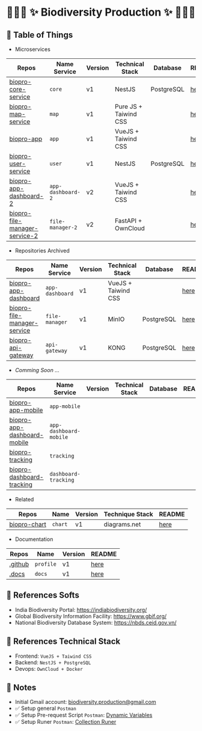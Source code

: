 # <p align="center">:tada::tada::tada: ✨ Biodiversity Production ✨ :tada::tada::tada:</p>

## :newspaper: Table of Things

+ Microservices

Repos | Name Service | Version | Technical Stack | Database | README | Notes
-----|-----|-----|-----|-----|-----|-----
[biopro-core-service](https://github.com/biodiversity-production/biopro-core-service) | `core` | v1 | NestJS | PostgreSQL | [here](https://github.com/biodiversity-production/biopro-core-service/blob/main/README.md) |
[biopro-map-service](https://github.com/biodiversity-production/biopro-map-service) | `map` | v1 | Pure JS + Taiwind CSS | | [here](https://github.com/biodiversity-production/biopro-map-service/blob/main/README.md) |
[biopro-app](https://github.com/biodiversity-production/biopro-app) | `app` | v1 | VueJS + Taiwind CSS | | [here](https://github.com/biodiversity-production/biopro-app/blob/main/README.md) | 
[biopro-user-service](https://github.com/biodiversity-production/biopro-user-service) | `user` | v1 | NestJS | PostgreSQL | [here](https://github.com/biodiversity-production/biopro-user-service/blob/main/README.md) |
[biopro-app-dashboard-2](https://github.com/biodiversity-production/biopro-app-dashboard-2) | `app-dashboard-2` | v2 | VueJS + Taiwind CSS | | [here](https://github.com/biodiversity-production/biopro-app-dashboard-2/blob/main/README.md) |
[biopro-file-manager-service-2](https://github.com/biodiversity-production/biopro-file-manager-service-2) | `file-manager-2` | v2 | FastAPI + OwnCloud | | [here](https://github.com/biodiversity-production/biopro-file-manager-service-2/blob/main/README.md) |

+ Repositories Archived

Repos | Name Service | Version | Technical Stack | Database | README | Notes
-----|-----|-----|-----|-----|-----|-----
[biopro-app-dashboard](https://github.com/biodiversity-production/biopro-app-dashboard) | `app-dashboard` | v1 | VueJS + Taiwind CSS | | [here](https://github.com/biodiversity-production/biopro-app-dashboard/blob/main/README.md) |
[biopro-file-manager-service](https://github.com/biodiversity-production/biopro-file-manager-service)  | `file-manager` | v1 | MinIO | PostgreSQL | [here](https://github.com/biodiversity-production/biopro-file-manager-service/blob/main/README.md) |
[biopro-api-gateway](https://github.com/biodiversity-production/biopro-api-gateway) | `api-gateway` | v1 | KONG | PostgreSQL | [here](https://github.com/biodiversity-production/biopro-api-gateway/blob/main/README.md) |

+ *Comming Soon ...*

Repos | Name Service | Version | Technical Stack | Database | README | Notes
-----|-----|-----|-----|-----|-----|-----
[biopro-app-mobile]() | `app-mobile` | | | | |
[biopro-app-dashboard-mobile]() | `app-dashboard-mobile` | | | | |
[biopro-tracking]() | `tracking` | | | | |
[biopro-dashboard-tracking]() | `dashboard-tracking` | | | | |

+ Related

Repos | Name | Version | Technique Stack | README
-----|-----|-----|-----|-----
[biopro-chart](https://github.com/biodiversity-production/biopro-chart) | `chart` | v1 | diagrams.net | [here](https://github.com/biodiversity-production/biopro-chart/blob/main/README.md)

+ Documentation

Repos | Name | Version | README
-----|-----|-----|-----
[.github](https://github.com/biodiversity-production/.github) | `profile` | v1 | [here](https://github.com/biodiversity-production/.github/blob/main/profile/README.md)
[.docs](https://github.com/biodiversity-production/.docs) | `docs` | v1 |  [here](https://github.com/biodiversity-production/.docs/blob/main/README.md) 

## :bookmark_tabs: References Softs

+ India Biodiversity Portal: https://indiabiodiversity.org/
+ Global Biodiversity Information Facility: https://www.gbif.org/
+ National Biodiversity Database System: https://nbds.ceid.gov.vn/

## :bookmark_tabs: References Technical Stack

+ Frontend: `VueJS + Taiwind CSS`
+ Backend: `NestJS + PostgreSQL`
+ Devops: `OwnCloud + Docker`

## :memo: Notes

+ Initial Gmail account: biodiversity.production@gmail.com
+ ✅ Setup general `Postman`
+ ✅ Setup Pre-request Script `Postman`: [Dynamic Variables](https://learning.postman.com/docs/writing-scripts/script-references/variables-list/)
+ ✅ Setup Runer `Postman`: [Collection Runer](https://learning.postman.com/docs/running-collections/intro-to-collection-runs/)
